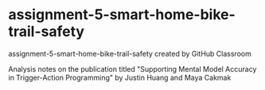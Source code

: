 # assignment-5-smart-home-bike-trail-safety
assignment-5-smart-home-bike-trail-safety created by GitHub Classroom

Analysis notes on the publication titled "Supporting Mental Model Accuracy in Trigger-Action Programming" by Justin Huang and Maya Cakmak
